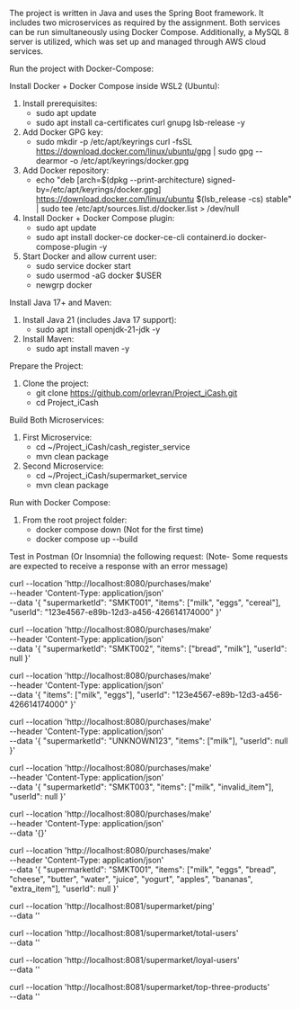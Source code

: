 The project is written in Java and uses the Spring Boot framework.
It includes two microservices as required by the assignment.
Both services can be run simultaneously using Docker Compose.
Additionally, a MySQL 8 server is utilized, which was set up and managed through AWS cloud services.

Run the project with Docker-Compose:

Install Docker + Docker Compose inside WSL2 (Ubuntu):
1. Install prerequisites:
    * sudo apt update
    * sudo apt install ca-certificates curl gnupg lsb-release -y
2. Add Docker GPG key:
    * sudo mkdir -p /etc/apt/keyrings curl -fsSL https://download.docker.com/linux/ubuntu/gpg | sudo gpg --dearmor -o /etc/apt/keyrings/docker.gpg
3. Add Docker repository:
    * echo "deb [arch=$(dpkg --print-architecture) signed-by=/etc/apt/keyrings/docker.gpg] https://download.docker.com/linux/ubuntu $(lsb_release -cs) stable" | sudo tee /etc/apt/sources.list.d/docker.list > /dev/null
4. Install Docker + Docker Compose plugin:
    * sudo apt update
    * sudo apt install docker-ce docker-ce-cli containerd.io docker-compose-plugin -y
5. Start Docker and allow current user:
    * sudo service docker start
    * sudo usermod -aG docker $USER
    * newgrp docker

Install Java 17+ and Maven:
1. Install Java 21 (includes Java 17 support):
    * sudo apt install openjdk-21-jdk -y
2. Install Maven:
    * sudo apt install maven -y

Prepare the Project:
1. Clone the project:
    * git clone https://github.com/orlevran/Project_iCash.git
    * cd Project_iCash

Build Both Microservices:
1. First Microservice:
    * cd ~/Project_iCash/cash_register_service
    * mvn clean package
2. Second Microservice:
	* cd ~/Project_iCash/supermarket_service
    * mvn clean package

Run with Docker Compose:
1. From the root project folder:
	* docker compose down (Not for the first time)
    * docker compose up --build

Test in Postman (Or Insomnia) the following request:
   (Note- Some requests are expected to receive a response with an error message)



curl --location 'http://localhost:8080/purchases/make' \
--header 'Content-Type: application/json' \
--data '{
  "supermarketId": "SMKT001",
  "items": ["milk", "eggs", "cereal"],
  "userId": "123e4567-e89b-12d3-a456-426614174000"
}'


curl --location 'http://localhost:8080/purchases/make' \
--header 'Content-Type: application/json' \
--data '{
  "supermarketId": "SMKT002",
  "items": ["bread", "milk"],
  "userId": null
}'


curl --location 'http://localhost:8080/purchases/make' \
--header 'Content-Type: application/json' \
--data '{
  "items": ["milk", "eggs"],
  "userId": "123e4567-e89b-12d3-a456-426614174000"
}'


curl --location 'http://localhost:8080/purchases/make' \
--header 'Content-Type: application/json' \
--data '{
  "supermarketId": "UNKNOWN123",
  "items": ["milk"],
  "userId": null
}'


curl --location 'http://localhost:8080/purchases/make' \
--header 'Content-Type: application/json' \
--data '{
  "supermarketId": "SMKT003",
  "items": ["milk", "invalid_item"],
  "userId": null
}'


curl --location 'http://localhost:8080/purchases/make' \
--header 'Content-Type: application/json' \
--data '{}'


curl --location 'http://localhost:8080/purchases/make' \
--header 'Content-Type: application/json' \
--data '{
  "supermarketId": "SMKT001",
  "items": ["milk", "eggs", "bread", "cheese", "butter", "water", "juice", "yogurt", "apples", "bananas", "extra_item"],
  "userId": null
}'


curl --location 'http://localhost:8081/supermarket/ping' \
--data ''


curl --location 'http://localhost:8081/supermarket/total-users' \
--data ''


curl --location 'http://localhost:8081/supermarket/loyal-users' \
--data ''


curl --location 'http://localhost:8081/supermarket/top-three-products' \
--data ''